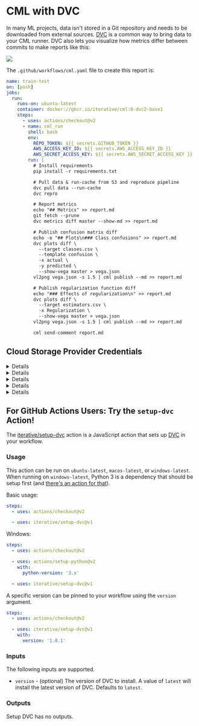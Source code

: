 # CML with DVC

In many ML projects, data isn't stored in a Git repository and needs to be
downloaded from external sources. [DVC](https://dvc.org) is a common way to
bring data to your CML runner. DVC also lets you visualize how metrics differ
between commits to make reports like this:

![](/img/dvc_cml_long_report.png)

The `.github/workflows/cml.yaml` file to create this report is:

```yaml
name: train-test
on: [push]
jobs:
  run:
    runs-on: ubuntu-latest
    container: docker://ghcr.io/iterative/cml:0-dvc2-base1
    steps:
      - uses: actions/checkout@v2
      - name: cml_run
        shell: bash
        env:
          REPO_TOKEN: ${{ secrets.GITHUB_TOKEN }}
          AWS_ACCESS_KEY_ID: ${{ secrets.AWS_ACCESS_KEY_ID }}
          AWS_SECRET_ACCESS_KEY: ${{ secrets.AWS_SECRET_ACCESS_KEY }}
        run: |
          # Install requirements
          pip install -r requirements.txt

          # Pull data & run-cache from S3 and reproduce pipeline
          dvc pull data --run-cache
          dvc repro

          # Report metrics
          echo "## Metrics" >> report.md
          git fetch --prune
          dvc metrics diff master --show-md >> report.md

          # Publish confusion matrix diff
          echo -e "## Plots\n### Class confusions" >> report.md
          dvc plots diff \
            --target classes.csv \
            --template confusion \
            -x actual \
            -y predicted \
            --show-vega master > vega.json
          vl2png vega.json -s 1.5 | cml publish --md >> report.md

          # Publish regularization function diff
          echo "### Effects of regularization\n" >> report.md
          dvc plots diff \
            --target estimators.csv \
            -x Regularization \
            --show-vega master > vega.json
          vl2png vega.json -s 1.5 | cml publish --md >> report.md

          cml send-comment report.md
```

## Cloud Storage Provider Credentials

<details>

### S3 and S3-compatible storage (Minio, DigitalOcean Spaces, IBM Cloud Object Storage...)

```yaml
env:
  AWS_ACCESS_KEY_ID: ${{ secrets.AWS_ACCESS_KEY_ID }}
  AWS_SECRET_ACCESS_KEY: ${{ secrets.AWS_SECRET_ACCESS_KEY }}
  AWS_SESSION_TOKEN: ${{ secrets.AWS_SESSION_TOKEN }}
```

Note that `AWS_SESSION_TOKEN` is optional.

</details>

<details>

### Azure

```yaml
env:
  AZURE_STORAGE_CONNECTION_STRING:
    ${{ secrets.AZURE_STORAGE_CONNECTION_STRING }}
  AZURE_STORAGE_CONTAINER_NAME: ${{ secrets.AZURE_STORAGE_CONTAINER_NAME }}
```

</details>

<details>

### Aliyun

```yaml
env:
  OSS_BUCKET: ${{ secrets.OSS_BUCKET }}
  OSS_ACCESS_KEY_ID: ${{ secrets.OSS_ACCESS_KEY_ID }}
  OSS_ACCESS_KEY_SECRET: ${{ secrets.OSS_ACCESS_KEY_SECRET }}
  OSS_ENDPOINT: ${{ secrets.OSS_ENDPOINT }}
```

</details>

<details>

### Google Cloud Storage

(ℹ️) Normally, `GOOGLE_APPLICATION_CREDENTIALS` points to the path of the
`.json` file that contains the credentials. However, in this context, the
variable contains the content of the file. Copy the text inside the `.json` and
add it as a secret.

```yaml
env:
  GOOGLE_APPLICATION_CREDENTIALS: ${{ secrets.GOOGLE_APPLICATION_CREDENTIALS }}
```

</details>

<details>

### Google Drive

(ℹ️) After configuring your
[Google Drive credentials](https://dvc.org/doc/command-reference/remote/add) you
will find a json file at
`your_project_path/.dvc/tmp/gdrive-user-credentials.json`. Copy the text inside
that `.json` and add it as a secret.

```yaml
env:
  GDRIVE_CREDENTIALS_DATA: ${{ secrets.GDRIVE_CREDENTIALS_DATA }}
```

</details>

## For GitHub Actions Users: Try the `setup-dvc` Action!

The [iterative/setup-dvc](https://github.com/iterative/setup-dvc) action is a
JavaScript action that sets up [DVC](https://dvc.org) in your workflow.

### Usage

This action can be run on `ubuntu-latest`, `macos-latest`, or `windows-latest`.
When running on `windows-latest`, Python 3 is a dependency that should be setup
first (and
[there's an action for that](https://github.com/actions/setup-python)).

Basic usage:

```yaml
steps:
  - uses: actions/checkout@v2

  - uses: iterative/setup-dvc@v1
```

Windows:

```yaml
steps:
  - uses: actions/checkout@v2

  - uses: actions/setup-python@v2
    with:
      python-version: '3.x'

  - uses: iterative/setup-dvc@v1
```

A specific version can be pinned to your workflow using the `version` argument.

```yaml
steps:
  - uses: actions/checkout@v2

  - uses: iterative/setup-dvc@v1
    with:
      version: '1.0.1'
```

### Inputs

The following inputs are supported.

- `version` - (optional) The version of DVC to install. A value of `latest` will
  install the latest version of DVC. Defaults to `latest`.

### Outputs

Setup DVC has no outputs.
